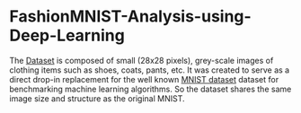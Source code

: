 # FashionMNIST-Analysis-using-Deep-Learning

The [Dataset](https://github.com/zalandoresearch/fashion-mnist) is composed of small (28x28 pixels), grey-scale images of clothing items such as shoes, coats, pants, etc. It was created to serve as a direct drop-in replacement for the well known [MNIST dataset](http://yann.lecun.com/exdb/mnist/) dataset for benchmarking machine learning algorithms. So the dataset shares the same image size and structure as the original MNIST.
